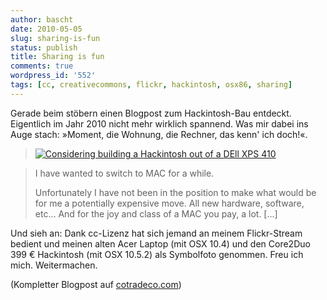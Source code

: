 ```yaml
---
author: bascht
date: 2010-05-05
slug: sharing-is-fun
status: publish
title: Sharing is fun
comments: true
wordpress_id: '552'
tags: [cc, creativecommons, flickr, hackintosh, osx86, sharing]
---
```


Gerade beim stöbern einen Blogpost zum Hackintosh-Bau entdeckt.
Eigentlich im Jahr 2010 nicht mehr wirklich spannend. Was mir dabei
ins Auge stach: »Moment, die Wohnung, die Rechner, das kenn' ich
doch!«.
> [![Considering building a Hackintosh out of a DEll XPS 410](https://img.bascht.com/uploads/big/795943e55a9d3dfafb740cd74ea642c8.jpg)](https://img.bascht.com/uploads/big/795943e55a9d3dfafb740cd74ea642c8.jpg)

> I have wanted to switch to MAC for a while.
>
> Unfortunately I have not been in the position to make what would be
> for me a potentially expensive move. All new hardware, software,
> etc… And for the joy and class of a MAC you pay, a lot. [...]

Und sieh an: Dank cc-Lizenz hat sich jemand an meinem Flickr-Stream
bedient und meinen alten Acer Laptop (mit OSX 10.4) und den
Core2Duo 399 € Hackintosh (mit OSX 10.5.2) als Symbolfoto genommen.
Freu ich mich.
Weitermachen.

(Kompletter
Blogpost auf [cotradeco.com](http://cotradeco.com/posts/523-considering-building-a-hackintosh-out-of-a-dell-xps-410))
